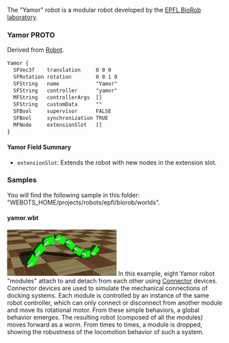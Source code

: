The "Yamor" robot is a modular robot developed by the [EPFL BioRob laboratory](https://biorob.epfl.ch/).

### Yamor PROTO

Derived from [Robot](https://cyberbotics.com/doc/reference/robot).

```
Yamor {
  SFVec3f    translation     0 0 0
  SFRotation rotation        0 0 1 0
  SFString   name            "Yamor"
  SFString   controller      "yamor"
  MFString   controllerArgs  []
  SFString   customData      ""
  SFBool     supervisor      FALSE
  SFBool     synchronization TRUE
  MFNode     extensionSlot   []
}
```

#### Yamor Field Summary

- `extensionSlot`: Extends the robot with new nodes in the extension slot.

### Samples

You will find the following sample in this folder: "WEBOTS\_HOME/projects/robots/epfl/biorob/worlds".

#### yamor.wbt

![yamor.wbt.png](images/yamor/yamor.wbt.thumbnail.jpg) In this example, eight Yamor robot "modules" attach to and detach from each other using [Connector](../reference/connector.md) devices.
Connector devices are used to simulate the mechanical connections of docking systems.
Each module is controlled by an instance of the same robot controller, which can only connect or disconnect from another module and move its rotational motor.
From these simple behaviors, a global behavior emerges.
The resulting robot (composed of all the modules) moves forward as a worm.
From times to times, a module is dropped, showing the robustness of the locomotion behavior of such a system.

